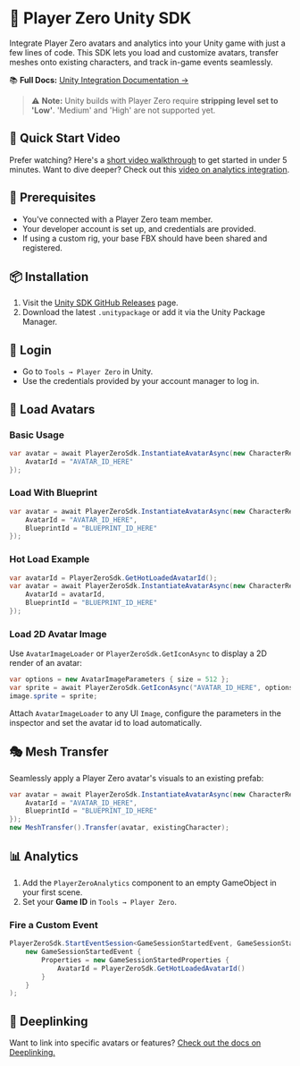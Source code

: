 # 🧩 Player Zero Unity SDK

Integrate Player Zero avatars and analytics into your Unity game with just a few lines of code. This SDK lets you load and customize avatars, transfer meshes onto existing characters, and track in-game events seamlessly.

📚 **Full Docs:** [Unity Integration Documentation →](https://app.gitbook.com/o/-MUPNxqiv9WwarP92bMF/s/gzrFZv4JI6y2EfhkJwzN/integrations/unity-integration)

> ⚠️ **Note:** Unity builds with Player Zero require **stripping level set to 'Low'**. 'Medium' and 'High' are not supported yet.

## 🎥 Quick Start Video

Prefer watching? Here's a [short video walkthrough](https://www.youtube.com/watch?v=04-SCWpN3K0&embeds_referring_euri=https%3A%2F%2Fcdn.iframe.ly%2F&source_ve_path=MjM4NTE) to get started in under 5 minutes.
Want to dive deeper? Check out this [video on analytics integration](https://www.youtube.com/watch?v=ukpULD5lWww).

## 🚀 Prerequisites

- You've connected with a Player Zero team member.
- Your developer account is set up, and credentials are provided.
- If using a custom rig, your base FBX should have been shared and registered.

## 📦 Installation

1. Visit the [Unity SDK GitHub Releases](https://github.com/readyplayerme/player-zero-unity-sdk/releases) page.
2. Download the latest `.unitypackage` or add it via the Unity Package Manager.

## 🔐 Login

- Go to `Tools → Player Zero` in Unity.
- Use the credentials provided by your account manager to log in.

## 🧬 Load Avatars

### Basic Usage

```csharp
var avatar = await PlayerZeroSdk.InstantiateAvatarAsync(new CharacterRequestConfig {
    AvatarId = "AVATAR_ID_HERE"
});
```

### Load With Blueprint

```csharp
var avatar = await PlayerZeroSdk.InstantiateAvatarAsync(new CharacterRequestConfig {
    AvatarId = "AVATAR_ID_HERE",
    BlueprintId = "BLUEPRINT_ID_HERE"
});
```

### Hot Load Example

```csharp
var avatarId = PlayerZeroSdk.GetHotLoadedAvatarId();
var avatar = await PlayerZeroSdk.InstantiateAvatarAsync(new CharacterRequestConfig {
    AvatarId = avatarId,
    BlueprintId = "BLUEPRINT_ID_HERE"
});
```

### Load 2D Avatar Image

Use `AvatarImageLoader` or `PlayerZeroSdk.GetIconAsync` to display a 2D render of an avatar:

```csharp
var options = new AvatarImageParameters { size = 512 };
var sprite = await PlayerZeroSdk.GetIconAsync("AVATAR_ID_HERE", options);
image.sprite = sprite;
```

Attach `AvatarImageLoader` to any UI `Image`, configure the parameters in the inspector and set the avatar id to load automatically.


## 🎭 Mesh Transfer

Seamlessly apply a Player Zero avatar's visuals to an existing prefab:

```csharp
var avatar = await PlayerZeroSdk.InstantiateAvatarAsync(new CharacterRequestConfig {
    AvatarId = "AVATAR_ID_HERE",
    BlueprintId = "BLUEPRINT_ID_HERE"
});
new MeshTransfer().Transfer(avatar, existingCharacter);
```

## 📊 Analytics

1. Add the `PlayerZeroAnalytics` component to an empty GameObject in your first scene.
2. Set your **Game ID** in `Tools → Player Zero`.

### Fire a Custom Event

```csharp
PlayerZeroSdk.StartEventSession<GameSessionStartedEvent, GameSessionStartedProperties>(
    new GameSessionStartedEvent {
        Properties = new GameSessionStartedProperties {
            AvatarId = PlayerZeroSdk.GetHotLoadedAvatarId()
        }
    }
);
```

## 🔗 Deeplinking

Want to link into specific avatars or features? [Check out the docs on Deeplinking.](https://app.gitbook.com/o/-MUPNxqiv9WwarP92bMF/s/gzrFZv4JI6y2EfhkJwzN/integrations/unity-integration/deeplinking)
